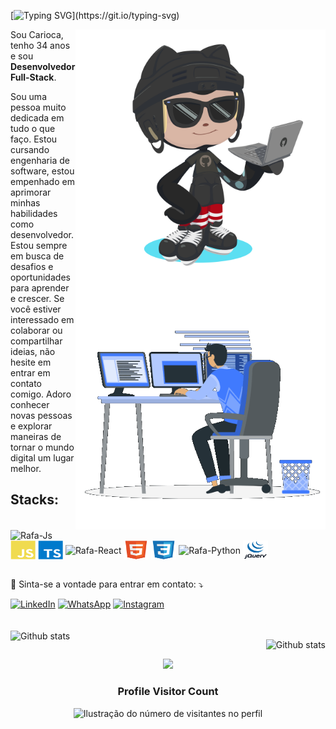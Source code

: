 [![Typing SVG](https://readme-typing-svg.demolab.com?font=Fira+Code&pause=1000&random=false&width=435&lines=Ol%C3%A1+Meu+nome+%C3%A9+Isaque+Lima!)](https://git.io/typing-svg)

<img src="https://github.com/isaqueof/isaqueof/blob/main/octocat-1715479383542.png?raw=true" alt="ilustração de um computador" min-width="400px" max-width="400px" width="400px" align="right">
<img src="https://github.com/isaqueof/isaqueof/blob/main/229223263-cf2e4b07-2615-4f87-9c38-e37600f8381a.gif" alt="ilustração de um computador" min-width="400px" max-width="400px" width="400px" align="right">



<p align="left"> 
Sou Carioca, tenho 34 anos e sou <strong>Desenvolvedor Full-Stack</strong>.

Sou uma pessoa muito dedicada em tudo o que faço. Estou cursando engenharia de software, estou empenhado em aprimorar minhas habilidades como desenvolvedor. 
Estou sempre em busca de desafios e oportunidades para aprender e crescer. Se você estiver interessado em colaborar ou compartilhar ideias, não hesite em entrar em contato comigo.
Adoro conhecer novas pessoas e explorar maneiras de tornar o mundo digital um lugar melhor.


<h2 align="left">
 Stacks:
</h2>

<div style="display: inline_block"><br>
  <img align="center" alt="Rafa-Js" height="40" width="40" src="https://cdn.icon-icons.com/icons2/2415/PNG/512/java_original_wordmark_logo_icon_146459.png" />
  <img align="center" alt="Rafa-Js" height="30" width="40" src="https://raw.githubusercontent.com/devicons/devicon/master/icons/javascript/javascript-plain.svg">
  <img align="center" alt="Rafa-Ts" height="30" width="40" src="https://raw.githubusercontent.com/devicons/devicon/master/icons/typescript/typescript-plain.svg">
  <img align="center" alt="Rafa-React" height="40" width="40" src="https://cdn.jsdelivr.net/gh/devicons/devicon@latest/icons/angular/angular-original.svg">
  <img align="center" alt="Rafa-HTML" height="30" width="40" src="https://raw.githubusercontent.com/devicons/devicon/master/icons/html5/html5-original.svg">
  <img align="center" alt="Rafa-CSS" height="30" width="40" src="https://raw.githubusercontent.com/devicons/devicon/master/icons/css3/css3-original.svg">
  <img align="center" alt="Rafa-Python" height="30" width="40" src="https://cdn.jsdelivr.net/gh/devicons/devicon@latest/icons/git/git-original.svg">
  <img align="center" alt="Rafa-Csharp" height="30" width="40" src="https://github.com/isaqueof/isaqueof/blob/main/jquery_original_wordmark_logo_icon_146447.svg">
</div>

<br>
<p align="left">
  💌 Sinta-se a vontade para entrar em contato: ⤵️
</p>

<a href="" title="LinkedIn" target="_blank">
<img src="https://img.shields.io/badge/LinkedIn-0077B5?style=for-the-badge&logo=linkedin&logoColor=white" alt="LinkedIn"/></a>

<a href="https://wa.me/+55" title="WhatsApp" target="_blank">
<img src="https://img.shields.io/badge/WhatsApp-25D366?style=for-the-badge&logo=whatsapp&logoColor=white" alt="WhatsApp"/></a>

<a href="https://www.instagram.com/" title="Instagram" target="_blank">
<img src="https://img.shields.io/badge/Instagram-E4405F?style=for-the-badge&logo=instagram&logoColor=white" alt="Instagram"/></a>
<br>

<br>

<div style="display: inline_block"><br>
<a><img
        align="left"
        src="https://github-readme-stats.vercel.app/api?username=isaqueof&anuraghazra&theme=neon&show_icons=true&hide_border=false&include_all_commits=true&count_private=true" 
        alt="Github stats"
      /> </a>

<a><img
        align="right"
        src="https://github-readme-streak-stats.herokuapp.com/?user=isaqueof&theme=neon&hide_border=false" 
        alt="Github stats"
      /> </a>
     
</div>

<br>

<p align="center">
  <a
    href="https://github.com/ryo-ma/github-profile-trophy"
    title="repositório de troféus"
  >
    <img
      width="800"
      src="https://github-profile-trophy.vercel.app/?username=isaqueof&column=8&theme=darkhub&no-frame=true&no-bg=true"
    />
  </a>
</p>

<div align="center">
  <h3><b>Profile Visitor Count</b></h3>
</div>

<p align="center">
  <img
    src="https://profile-counter.glitch.me/isaqueof/count.svg"
    alt="Ilustração do número de visitantes no perfil"
  />
</p>
